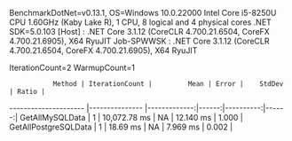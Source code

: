 
BenchmarkDotNet=v0.13.1, OS=Windows 10.0.22000
Intel Core i5-8250U CPU 1.60GHz (Kaby Lake R), 1 CPU, 8 logical and 4 physical cores
.NET SDK=5.0.103
  [Host]     : .NET Core 3.1.12 (CoreCLR 4.700.21.6504, CoreFX 4.700.21.6905), X64 RyuJIT
  Job-SPWWSK : .NET Core 3.1.12 (CoreCLR 4.700.21.6504, CoreFX 4.700.21.6905), X64 RyuJIT

IterationCount=2  WarmupCount=1  

               Method | IterationCount |         Mean | Error |    StdDev | Ratio |
--------------------- |--------------- |-------------:|------:|----------:|------:|
      GetAllMySQLData |              1 | 10,072.78 ms |    NA | 12.140 ms | 1.000 |
 GetAllPostgreSQLData |              1 |     18.69 ms |    NA |  7.969 ms | 0.002 |
